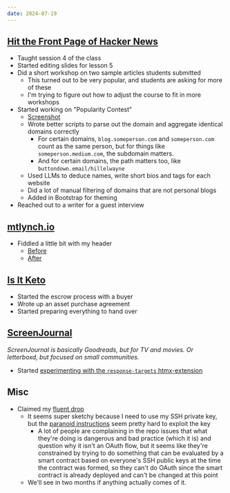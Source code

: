 ```yaml
---
date: 2024-07-19
---
```


## [Hit the Front Page of Hacker News](https://hitthefrontpage.com)

- Taught session 4 of the class
- Started editing slides for lesson 5
- Did a short workshop on two sample articles students submitted
  - This turned out to be very popular, and students are asking for more of these
  - I'm trying to figure out how to adjust the course to fit in more workshops
- Started working on "Popularity Contest"
  - [Screenshot](koH1.webp)
  - Wrote better scripts to parse out the domain and aggregate identical domains correctly
    - For certain domains, `blog.someperson.com` and `someperson.com` count as the same person, but for things like `someperson.medium.com`, the subdomain matters.
    - And for certain domains, the path matters too, like `buttondown.email/hillelwayne`
  - Used LLMs to deduce names, write short bios and tags for each website
  - Did a lot of manual filtering of domains that are not personal blogs
  - Added in Bootstrap for theming
- Reached out to a writer for a guest interview

## [mtlynch.io](https://mtlynch.io)

- Fiddled a little bit with my header
  - [Before](92on.webp)
  - [After](UST9.webp)

## [Is It Keto](https://isitketo.org)

- Started the escrow process with a buyer
- Wrote up an asset purchase agreement
- Started preparing everything to hand over

## [ScreenJournal](https://thescreenjournal.com/)

_ScreenJournal is basically Goodreads, but for TV and movies. Or letterboxd, but focused on small communities._

- Started [experimenting with the `response-targets` htmx-extension](https://github.com/mtlynch/screenjournal/pull/300)

## Misc

- Claimed my [fluent drop](https://github.com/fluencelabs/dev-rewards)
  - It seems super sketchy because I need to use my SSH private key, but the [paranoid instructions](https://github.com/fluencelabs/dev-rewards/blob/main/MANUAL_INSTRUCTIONS.md) seem pretty hard to exploit the key
    - A lot of people are complaining in the repo issues that what they're doing is dangerous and bad practice (which it is) and question why it isn't an OAuth flow, but it seems like they're constrained by trying to do something that can be evaluated by a smart contract based on everyone's SSH public keys at the time the contract was formed, so they can't do OAuth since the smart contract is already deployed and can't be changed at this point
  - We'll see in two months if anything actually comes of it.
